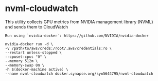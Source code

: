 # nvml-cloudwatch
This utility collects GPU metrics from NVIDIA management library (NVML) and sends them to CloudWatch
```
Run using `nvidia-docker`: https://github.com/NVIDIA/nvidia-docker

nvidia-docker run -d \
-v /path/to/aws/creds:/root/.aws/credentials:ro \
--restart unless-stopped \
--cpuset-cpus "0" \
--memory 512m \
--memory-swap 0m \
-h $(docker-machine active) \
--name nvml-cloudwatch docker.synapse.org/syn5644795/nvml-cloudwatch 

